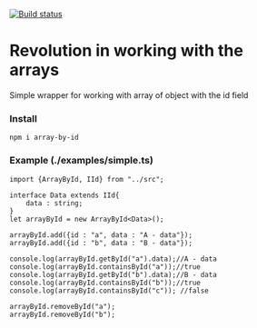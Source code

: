 [![Build status](https://ci.appveyor.com/api/projects/status/knf91k7tp7457ltt?svg=true)](https://ci.appveyor.com/project/ramshteks/array-by-id) 
# Revolution in working with the arrays

Simple wrapper for working with array of object with the id field

### Install
`npm i array-by-id`

### Example (./examples/simple.ts)
 ```
 import {ArrayById, IId} from "../src";
 
 interface Data extends IId{
     data : string;
 }
 let arrayById = new ArrayById<Data>();
 
 arrayById.add({id : "a", data : "A - data"});
 arrayById.add({id : "b", data : "B - data"});
 
 console.log(arrayById.getById("a").data);//A - data
 console.log(arrayById.containsById("a"));//true
 console.log(arrayById.getById("b").data);//B - data
 console.log(arrayById.containsById("b"));//true
 console.log(arrayById.containsById("c")); //false
 
 arrayById.removeById("a");
 arrayById.removeById("b");
 ```